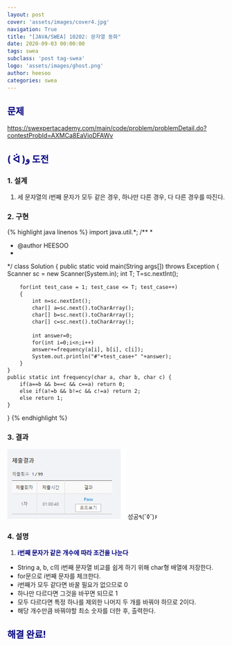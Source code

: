 ```yaml
---
layout: post
cover: 'assets/images/cover4.jpg'
navigation: True
title: "[JAVA/SWEA] 10202: 문자열 동화"
date: 2020-09-03 00:00:00
tags: swea
subclass: 'post tag-swea'
logo: 'assets/images/ghost.png'
author: heesoo
categories: swea
---
```

## <span style="color:navy">문제</span>
<https://swexpertacademy.com/main/code/problem/problemDetail.do?contestProbId=AXMCa8EaVioDFAWv>

## <span style="color:navy">( ᐛ )و 도전</span>

### 1. 설계
1. 세 문자열의 i번째 문자가 모두 같은 경우, 하나만 다른 경우, 다 다른 경우를 따진다.

### 2. 구현 
{% highlight java linenos %}
import java.util.*;
/**
 *
 * @author HEESOO
 *
 */
class Solution
{
	public static void main(String args[]) throws Exception
	{
		Scanner sc = new Scanner(System.in);
		int T;
		T=sc.nextInt();

		for(int test_case = 1; test_case <= T; test_case++)
		{
			int n=sc.nextInt();
			char[] a=sc.next().toCharArray();
			char[] b=sc.next().toCharArray();
			char[] c=sc.next().toCharArray();
			
			int answer=0;
			for(int i=0;i<n;i++) 
			answer+=frequency(a[i], b[i], c[i]);
			System.out.println("#"+test_case+" "+answer);
		}
	}
	public static int frequency(char a, char b, char c) {
		if(a==b && b==c && c==a) return 0;
		else if(a!=b && b!=c && c!=a) return 2;
		else return 1;
	}
}
{% endhighlight %}

### 3. 결과
![실행결과](./assets/images/200903_5.PNG)
성공٩(˘◊˘)۶

### 4. 설명
1. **<span style="color:navy">i번째 문자가 같은 개수에 따라 조건을 나눈다</span>**
- String a, b, c의 i번째 문자열 비교를 쉽게 하기 위해 char형 배열에 저장한다.
- for문으로 i번째 문자를 체크한다.
- i번째가 모두 같다면 바꿀 필요가 없으므로 0
- 하나만 다르다면 그것을 바꾸면 되므로 1
- 모두 다르다면 특정 하나를 제외한 나머지 두 개를 바꿔야 하므로 2이다.
- 해당 개수만큼 바꿔야할 최소 숫자를 더한 후, 출력한다.
  
## <span style="color:navy">해결 완료!</span>

